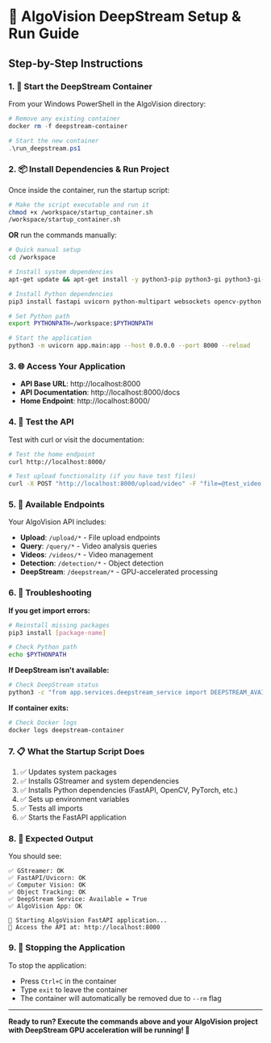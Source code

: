 # 🚀 AlgoVision DeepStream Setup & Run Guide

## Step-by-Step Instructions

### 1. 🐳 Start the DeepStream Container

From your Windows PowerShell in the AlgoVision directory:

```powershell
# Remove any existing container
docker rm -f deepstream-container

# Start the new container
.\run_deepstream.ps1
```

### 2. 📦 Install Dependencies & Run Project

Once inside the container, run the startup script:

```bash
# Make the script executable and run it
chmod +x /workspace/startup_container.sh
/workspace/startup_container.sh
```

**OR** run the commands manually:

```bash
# Quick manual setup
cd /workspace

# Install system dependencies
apt-get update && apt-get install -y python3-pip python3-gi python3-gi-cairo gir1.2-gstreamer-1.0

# Install Python dependencies
pip3 install fastapi uvicorn python-multipart websockets opencv-python numpy torch ultralytics deep-sort-realtime

# Set Python path
export PYTHONPATH=/workspace:$PYTHONPATH

# Start the application
python3 -m uvicorn app.main:app --host 0.0.0.0 --port 8000 --reload
```

### 3. 🌐 Access Your Application

- **API Base URL**: http://localhost:8000
- **API Documentation**: http://localhost:8000/docs
- **Home Endpoint**: http://localhost:8000/

### 4. 🧪 Test the API

Test with curl or visit the documentation:

```bash
# Test the home endpoint
curl http://localhost:8000/

# Test upload functionality (if you have test files)
curl -X POST "http://localhost:8000/upload/video" -F "file=@test_video.mp4"
```

### 5. 📁 Available Endpoints

Your AlgoVision API includes:

- **Upload**: `/upload/*` - File upload endpoints
- **Query**: `/query/*` - Video analysis queries  
- **Videos**: `/videos/*` - Video management
- **Detection**: `/detection/*` - Object detection
- **DeepStream**: `/deepstream/*` - GPU-accelerated processing

### 6. 🔧 Troubleshooting

**If you get import errors:**
```bash
# Reinstall missing packages
pip3 install [package-name]

# Check Python path
echo $PYTHONPATH
```

**If DeepStream isn't available:**
```bash
# Check DeepStream status
python3 -c "from app.services.deepstream_service import DEEPSTREAM_AVAILABLE; print(f'DeepStream: {DEEPSTREAM_AVAILABLE}')"
```

**If container exits:**
```bash
# Check Docker logs
docker logs deepstream-container
```

### 7. 📋 What the Startup Script Does

1. ✅ Updates system packages
2. ✅ Installs GStreamer and system dependencies  
3. ✅ Installs Python dependencies (FastAPI, OpenCV, PyTorch, etc.)
4. ✅ Sets up environment variables
5. ✅ Tests all imports
6. ✅ Starts the FastAPI application

### 8. 🎯 Expected Output

You should see:
```
✅ GStreamer: OK
✅ FastAPI/Uvicorn: OK
✅ Computer Vision: OK
✅ Object Tracking: OK
✅ DeepStream Service: Available = True
✅ AlgoVision App: OK

🚀 Starting AlgoVision FastAPI application...
📡 Access the API at: http://localhost:8000
```

### 9. 🛑 Stopping the Application

To stop the application:
- Press `Ctrl+C` in the container
- Type `exit` to leave the container
- The container will automatically be removed due to `--rm` flag

---

**Ready to run? Execute the commands above and your AlgoVision project with DeepStream GPU acceleration will be running! 🎉** 